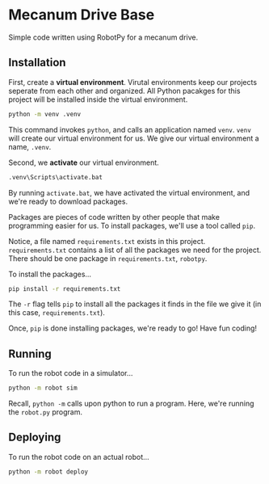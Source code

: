 # Mecanum Drive Base

Simple code written using RobotPy for a mecanum drive.

## Installation

First, create a **virtual environment**. Virutal environments keep our projects seperate from each other and organized. All Python pacakges for this project will be installed inside the virtual environment.

```bash
python -m venv .venv
```

This command invokes `python`, and calls an application named `venv`. `venv` will create our virtual environment for us. We give our virtual environment a name, `.venv`.

Second, we **activate** our virtual environment.

```bash
.venv\Scripts\activate.bat
```

By running `activate.bat`, we have activated the virtual environment, and we're ready to download packages.

Packages are pieces of code written by other people that make programming easier for us. To install packages, we'll use a tool called `pip`.

Notice, a file named `requirements.txt` exists in this project. `requirements.txt` contains a list of all the packages we need for the project. There should be one package in `requirements.txt`, `robotpy`.

To install the packages...

```bash
pip install -r requirements.txt
```

The `-r` flag tells `pip` to install all the packages it finds in the file we give it (in this case, `requirements.txt`).

Once, `pip` is done installing packages, we're ready to go! Have fun coding!

## Running

To run the robot code in a simulator...

```bash
python -m robot sim
```

Recall, `python -m` calls upon python to run a program. Here, we're running the `robot.py` program.

## Deploying

To run the robot code on an actual robot...

```bash
python -m robot deploy
```